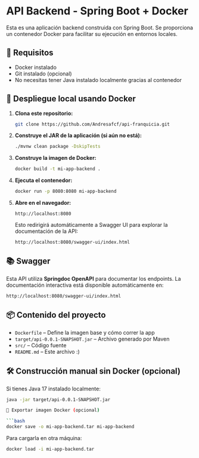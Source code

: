 # API Backend - Spring Boot + Docker

Esta es una aplicación backend construida con Spring Boot. Se proporciona un contenedor Docker para facilitar su ejecución en entornos locales.

## 🧰 Requisitos

- Docker instalado
- Git instalado (opcional)
- No necesitas tener Java instalado localmente gracias al contenedor

## 🚀 Despliegue local usando Docker

1. **Clona este repositorio:**

   ```bash
   git clone https://github.com/Andresafcf/api-franquicia.git
   
   ```

2. **Construye el JAR de la aplicación (si aún no está):**

   ```bash
   ./mvnw clean package -DskipTests
   ```

3. **Construye la imagen de Docker:**

   ```bash
   docker build -t mi-app-backend .
   ```

4. **Ejecuta el contenedor:**

   ```bash
   docker run -p 8080:8080 mi-app-backend
   ```

5. **Abre en el navegador:**

   ```text
   http://localhost:8080
   ```

   Esto redirigirá automáticamente a Swagger UI para explorar la documentación de la API:

   ```
   http://localhost:8080/swagger-ui/index.html
   ```

## 📚 Swagger

Esta API utiliza **Springdoc OpenAPI** para documentar los endpoints. La documentación interactiva está disponible automáticamente en:

```
http://localhost:8080/swagger-ui/index.html
```

## 📦 Contenido del proyecto

- `Dockerfile` – Define la imagen base y cómo correr la app
- `target/api-0.0.1-SNAPSHOT.jar` – Archivo generado por Maven
- `src/` – Código fuente
- `README.md` – Este archivo :)

## 🛠 Construcción manual sin Docker (opcional)

Si tienes Java 17 instalado localmente:

```bash
java -jar target/api-0.0.1-SNAPSHOT.jar

💾 Exportar imagen Docker (opcional)

```bash
docker save -o mi-app-backend.tar mi-app-backend
```
Para cargarla en otra máquina:

```bash
docker load -i mi-app-backend.tar
```
